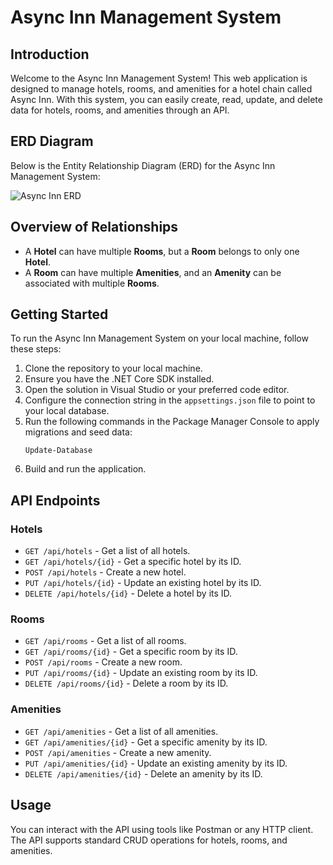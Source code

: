 # Async Inn Management System

## Introduction
Welcome to the Async Inn Management System! This web application is designed to manage hotels, rooms, and amenities for a hotel chain called Async Inn. With this system, you can easily create, read, update, and delete data for hotels, rooms, and amenities through an API.

## ERD Diagram
Below is the Entity Relationship Diagram (ERD) for the Async Inn Management System:

![Async Inn ERD](link-to-your-erd-image.png)

## Overview of Relationships
- A **Hotel** can have multiple **Rooms**, but a **Room** belongs to only one **Hotel**.
- A **Room** can have multiple **Amenities**, and an **Amenity** can be associated with multiple **Rooms**.

## Getting Started
To run the Async Inn Management System on your local machine, follow these steps:

1. Clone the repository to your local machine.
2. Ensure you have the .NET Core SDK installed.
3. Open the solution in Visual Studio or your preferred code editor.
4. Configure the connection string in the `appsettings.json` file to point to your local database.
5. Run the following commands in the Package Manager Console to apply migrations and seed data:
    ```
    Update-Database
    ```
6. Build and run the application.

## API Endpoints

### Hotels
- `GET /api/hotels` - Get a list of all hotels.
- `GET /api/hotels/{id}` - Get a specific hotel by its ID.
- `POST /api/hotels` - Create a new hotel.
- `PUT /api/hotels/{id}` - Update an existing hotel by its ID.
- `DELETE /api/hotels/{id}` - Delete a hotel by its ID.

### Rooms
- `GET /api/rooms` - Get a list of all rooms.
- `GET /api/rooms/{id}` - Get a specific room by its ID.
- `POST /api/rooms` - Create a new room.
- `PUT /api/rooms/{id}` - Update an existing room by its ID.
- `DELETE /api/rooms/{id}` - Delete a room by its ID.

### Amenities
- `GET /api/amenities` - Get a list of all amenities.
- `GET /api/amenities/{id}` - Get a specific amenity by its ID.
- `POST /api/amenities` - Create a new amenity.
- `PUT /api/amenities/{id}` - Update an existing amenity by its ID.
- `DELETE /api/amenities/{id}` - Delete an amenity by its ID.

## Usage
You can interact with the API using tools like Postman or any HTTP client. The API supports standard CRUD operations for hotels, rooms, and amenities.



